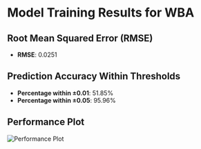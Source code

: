 # Model Training Results for WBA

## Root Mean Squared Error (RMSE)
- **RMSE**: 0.0251

## Prediction Accuracy Within Thresholds
- **Percentage within ±0.01**: 51.85%
- **Percentage within ±0.05**: 95.96%

## Performance Plot
![Performance Plot](../imgs/WBA.png)
